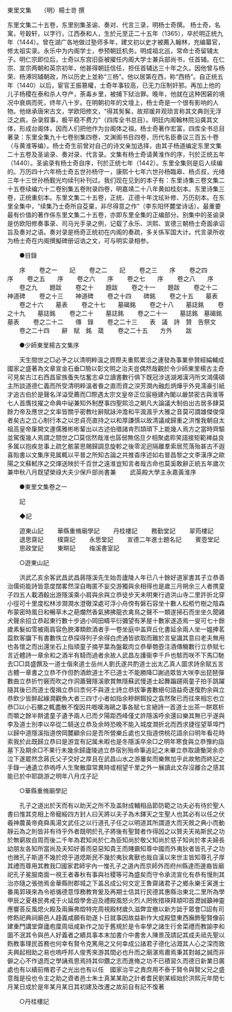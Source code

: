 <!-- { "loadSidebar": true } -->
東里文集　　（明）楊士竒 撰

东里文集二十五卷，东里别集圣谕、奏对、代言三录，明杨士奇撰。 杨士奇，名寓，号穀轩，以字行，江西泰和人，生於元至正二十五年（1365），卒於明正统九年（1444）。曾在湖广各地做过塾师多年，建文初以史才被薦入翰林，充编纂官，修太祖实录。永乐中为内阁学士，参预朝廷机务。明成祖北巡，常命士奇留辅太子。明仁宗即位后，士奇以东宫旧臣被擢任内阁大学士兼兵部尚书，任首辅。在仁宗、宣宗两朝和英宗初年，他甚得朝廷信任，担任首辅达三十年之久。因他曾与杨荣、杨溥同辅朝政，所以历史上並称“三杨”。他以居第在西，称“西杨”。自正统五年（1440）以后，宦官王振篡權，士奇年事较高，已无力压制奸邪。再加上他的儿子杨稷在泰和杀人夺产，荼毒乡里，被捕下狱治罪。晚年，他就在这种困窘的境况中衰病而死，终年八十岁。在明朝初年的文壇上，杨士奇是一个很有影响的人物。他继承唐宋古文，学欧阳修文，“得其髣髴，故郑瑗井观琐言称其文典则无浮泛之病，杂录叙事，极平稳不费力”（四库全书总目）。明廷内阁翰林院沿龚其文体，形成台阁体，因而人们把他作为台阁体之祖。杨士奇著作宏富，四库全书总目著录：东里全集九十七卷别集四卷，文渊阁书目四卷，历代名臣奏议三百五十卷（与黄淮等编）。杨士奇生前曾对自己的诗文亲加选择，由其子杨道编定东里文集二十五卷及圣谕录、奏对录、代言录。文集有杨士奇请黄淮作的序，刊於正统五年（1440）。圣谕录有杨士奇自序，刊於正统七年（1442）。东里全集则是后人续编的。万历四十六年杨士奇五世孙杨守一，康熙十七年六世孙杨臨皋、杨贞叔，光绪三年十三世孙杨觐光均续刊补刊过。我们现在见到的本子有：东里诗集三卷文集二十五卷续编六十二卷别集五卷附录四卷，明嘉靖二十八年黄如桂刻本。东里诗集三卷，正统重刻本。东里文集二十五卷，正统、正德十年沈玹补修、万历刻本。在东里全集中，“续集乃士奇所自芟棄，非尽得意之作”（李东阳怀麓堂诗话）。最重要最有价值的著作係东里文集二十五卷，亦即东里全集的正编部分。别集中的圣谕录是仿欧阳修奏事录、司马光手录之例，记载了永乐、洪熙、宣德三朝杨士奇面承诏旨及奏对之语。奏对录是杨奇正统初在内阁的奏疏，多关係军国大计。代言录所收为杨士奇在内阁撰擬碑册诏诰之文，可与明实录相参。 

　　●目錄 

　　序 
　　卷之一　　記 
　　卷之二　　記 
　　卷之三　　序 
　　卷之四　　序 
　　卷之五　　序 
　　卷之六　　序 
　　卷之七　　序 
　　卷之八　　序 
　　卷之九　　題跋 
　　卷之十　　題跋 
　　卷之十一　　題跋 
　　卷之十二　　神道碑 
　　卷之十三　　神道碑 
　　卷之十四　　碑銘 
　　卷之十五　　墓表 
　　卷之十六　　墓表 
　　卷之十七　　墓碣銘 
　　卷之十八　　墓誌銘 
　　卷之十九　　墓誌銘 
　　卷之二十　　墓誌銘 
　　卷之二十一　　墓誌銘　墓碣銘　墓表 
　　卷之二十二　　傳　錄 
　　卷之二十三　　表　議　詩　贊　告祭文 
　　卷之二十四　　辭　賦　銘　箴 
　　卷之二十五　　方外 
　　跋 

　　●少師東里楊古文集序 

　　天生間世之□必予之以清明粹溫之資際夫重熙累洽之運發為事業參贊經綸輔成國家之盛著為文章宣金石垂□簡以彰文明之治夫豈偶然哉觀於令少師東里楊古主奇可見矣古江右西昌宦族蚤失怙奮志卓立讀書數行俱下既冠涉送湖湘漢沔所文鴻儒碩主所談道德仁義而所受清明粹溫者飬之直而資之湥芳潤內融彪炳燁乎外見濡豪引紙才追古伯於是聲名洋溢受薦而□際遇太宗文皇帝正位宸極建內閣以嚴禁密古與淮等七人首膺找擢之命典中祕兼知外制歷事四聖熙洽之朝凡大論議大制伯出古居多肆莫餘力帝及應世之文率皆關乎密教吐辭賦詠沖澹和平渢渢乎大雅之音莫可謂雄傑俊偉者矣古之立心制行本之以忠貞亮直持之以和厚謙慎以故清議咸歸重之洪惟我朝自太祖高皇帝肁開文運儒雅彬彬輩出以古述伯徵諸肯烈頡頑下上能幾人焉方之當時齊驅並駕復幾人焉謂之間世之□莫信然哉淮也孱弱無侶旦夕相聚處聆笑語接矩範裨益良多属以抱疾怠事上疏乞骸蒙思賜歸調息旋軫之後零泥迥隔離羣索居荒落殆甚古不遐喜貽書以文集序見属輒以平普之所知古論之共推杳序述如右普昌黎之文李漢序之歐陽之文蘇軾序之交煇送映於千百世之遠淮豈知言者哉古命也莫奚敢辭正統五年歲次兼申秋八月既望榮祿大夫少保戶部尚書兼 
　　武英殿大學主永嘉黃淮序 

　　●東里文集卷之一 

　　記 

　　◆記 

　　遊東山記 
　　華縣重脩廟學記 
　　丹桂樓記 
　　務勤堂記 
　　翠筠樓記 
　　退思齋記 
　　樸齋記 
　　永思堂記 
　　宣德二年進士題名記 
　　賓壺堂記 
　　思政堂記 
　　東畊記 
　　梅溪書室記 

　　○遊東山記 

　　洪武乙亥余客武昌武昌蔣隱溪先生始吾廬陵人年已八十餘好道家書其子立恭善治儒術能詩皆意度闊畧然深自晦匿不妄交游獨與余相得也是歲三月朔余三人者携童子四五人載酒殽出游隱溪乘小肩與余與立恭徒步天未明東行過洪山寺二里許折北穿小徑可十里度松林涉澗澗水澄徹深處可浮小舟傍有磐石容坐十數人松栢竹樹之陰森布蒙密時風日和暢草木之葩爛然香氣拂拂龍衣禽鳥之聲不一類遂掃石而坐坐久聞雞犬聲余招立恭起東行數十步過小岡田疇平衍彌望有茅屋十數家遂造焉一叟可七十餘歲素髮如雪被兩肩容色腴澤類飲酒者手一卷坐庭中盖齊丘化書延余兩人坐一媼捧茗盌飲客牖下有書數怢立恭探得列子余得白虎通皆欲取而難於言叟識其意曰老夫無用也各懷之而出還坐石上指頑童子摘芋葉為盤載肉立恭舉匏壺注酒傳觴數行立恭賦七言近體詩一章余和之酒半有騎而過者余故人武昌左護衞李千戶也駭而咲不下馬□馳去□□具盛饌及一道士偕來道士岳州人劉氏遂共酌道士出太乙真人圖求詩余賦五言古體一章書之立恭不作但酌酒飲道士不已道士不能勝降□謝過眾皆大咲李出琵琶彈數曲立恭折竹竅而吹之作洞蕭聲隱溪歌賞無隱蘇武慢道士起舞蹁躚兩童子拍手跳躍隨其後已而道士復揖立恭曰柰何不與道士詩立恭拔筆書數絕句語益奇遂復酌余與立恭飲少皆醉起緣澗觀魚大者三四寸小者如指余糝餅餌投之翕然聚已而往來相忘也立恭□以小石擲之輒盡散不復因共嘅嘆海鷗之事各賦七言絕詩一首道士出茶一餅眾析而嚼之餘半餅遣童子遺予兩人已而夕陽距西峰僅丈許隱溪呼余還曰樂其無已乎遂與李及道士別李以卒從二騎送立恭及余時恐晚不能入城度澗折北而西求捷徑望草埠門以歸中道隱溪指道傍岡麓顧余曰是吾所營樂丘處也又指道傍桃花語余曰明年看花時索我於此既歸立恭曰是游宜有記属未暇也是冬隱溪卒余□之明年寒食與立恭豫約詣墓下及期余□不果行未幾余歸廬陵過立恭宿別殆命筆追記之未畢立恭取讀慟哭余亦泣下遂罷然念蔣氏父子交好之厚且在武昌山水之游屢矣而樂無加乎此故勉而終記之手錄一通遺立恭嗚呼人生聚散靡常異時或相望千里之外一展讀此文存沒離合之感其能已於中耶跳游之明年八月戊子記 

　　○華縣重脩廟學記 

　　孔子之道出於天而有以助天之所不及盖財成輔相品節防範之功夫必有待於聖人書曰惟其克相上帝寵綏四方封人曰天將以夫子為木鐸天之生聖人也其必有以任之伏羲神農黃帝堯舜禹湯文武任之以行道孔子任之以明道其所謂道大而天敘之典小而動靜云為之則皆非有待乎外者既明於孔子將後有聖賢者作得因之以贊夫天祐斯民之功於無窮故自周而後二千年為君知尚於仁為臣知尚於敬父知尚於慈子知尚於孝夫婦長幼朋友各知所當尚及夫知好善而惡惡知貴王而賤霸知尊中國而外夷狄者皆孔子之功也微孔子斯道不幾於熄乎道熄斯民不幾於夷狄禽獸也哉自漢以來世主皆知尊孔子厚其禮而尊用其教我□國家君師宇內一惟孔子之道內而京師外而府州縣達而邊裔皆廟祀孔子冕服南面一視王者春秋有事與社稷等可為盛矣而守令承流宣化有恭有慢則其治亦隨之張弛焉金華縣附郡城之下盖呂成公何文定王魯齋諸君子之鄉永樂壬寅進士番禺郭瑛來為令袛循德意惇務教育爰及再期士信其行民德其惠縣治東北二里所為學甲辰之夏巷民弗戒于火延燬學舍迫及禮殿風怒火烈人罔攸措瑛拜頫叩首瀝誠籲神靈應響荅反風熄火殿及兩廡弗燬特完周視殿材歲久滋弊宜撤以新方詆于眾會□詔有司修飭祀典祠廟邑人趍義咸願有助遂卜日就事因故益新作大成殿暨東西廡飾聖賢像前建重門講堂齋廬庖廩周垣咸新作之加于舊規於是令率學之諸生行舍菜禮而教諭李和圖不泯其令與邑人好義者之績具事本末加書介中書舍人陳景茂請記其成夫祗先聖以飭教事理民首務也何幸有賢令克篤用之又何幸成公諸君子德化沾溉其人心之深而致夫興起相助之易也嗚呼邦人俊秀來游其間必也升而之廟湛焉肅焉秉其對越之誠而非僻之心不作退而之學誦焉思焉持其仰鑽之志而進脩之功不已積習久而德日新業日廣處也有以續前脩君子之光出也有以任　國家治平之責庶用不泰于賢令與賢父兄之盛意哉是役也令主之助之資者邑士朱士真某某助之計者耆民劉某經始於洪熙元年閏七月某日成於是年某月某日其初建及改遷之故前自有記不復著 

　　○丹桂樓記 

